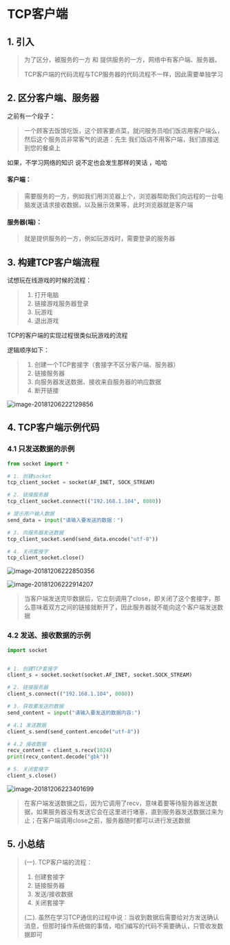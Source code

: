 # TCP客户端

## 1. 引入

> 为了区分，被服务的一方 和 提供服务的一方，网络中有客户端、服务器。
>
> TCP客户端的代码流程与TCP服务器的代码流程不一样，因此需要单独学习



## 2. 区分客户端、服务器

之前有一个段子：

> 一个顾客去饭馆吃饭，这个顾客要点菜，就问服务员咱们饭店用客户端么，然后这个服务员非常客气的说道：先生 我们饭店不用客户端，我们直接送到您的餐桌上

如果，不学习网络的知识 说不定也会发生那样的笑话 ，哈哈

#### 客户端：

> 需要服务的一方，例如我们用浏览器上个，浏览器帮助我们向远程的一台电脑发送请求接收数据，以及展示效果等，此时浏览器就是客户端

#### 服务器(端)：

> 就是提供服务的一方，例如玩游戏时，需要登录的服务器

## 3. 构建TCP客户端流程

试想玩在线游戏的时候的流程：

> 1. 打开电脑
> 2. 链接游戏服务器登录
> 3. 玩游戏
> 4. 退出游戏



TCP的客户端的实现过程很类似玩游戏的流程

逻辑顺序如下：

> 1. 创建一个TCP套接字（套接字不区分客户端、服务器）
> 2. 链接服务器
> 3. 向服务器发送数据、接收来自服务器的响应数据
> 4. 断开链接



![image-20181206222129856](https://cdn.itprojects.cn/iotimg/o3y6o.png)

## 4. TCP客户端示例代码

### 4.1 只发送数据的示例

```python
from socket import *

# 1. 创建socket
tcp_client_socket = socket(AF_INET, SOCK_STREAM)

# 2. 链接服务器
tcp_client_socket.connect(("192.168.1.104", 8080))

# 提示用户输入数据
send_data = input("请输入要发送的数据：")

# 3. 向服务器发送数据
tcp_client_socket.send(send_data.encode("utf-8"))

# 4. 关闭套接字
tcp_client_socket.close()
```

![image-20181206222850356](https://cdn.itprojects.cn/iotimg/zockv.png)

![image-20181206222914207](https://cdn.itprojects.cn/iotimg/o55t5.png)

> 当客户端发送完毕数据后，它立刻调用了close，即关闭了这个套接字，那么意味着双方之间的链接就断开了，因此服务器就不能向这个客户端发送数据



### 4.2 发送、接收数据的示例

```python
import socket


# 1. 创建TCP套接字
client_s = socket.socket(socket.AF_INET, socket.SOCK_STREAM)

# 2. 链接服务器
client_s.connect(("192.168.1.104", 8080))

# 3. 获取要发送的数据
send_content = input("请输入要发送的数据内容:")

# 4.1 发送数据
client_s.send(send_content.encode("utf-8"))

# 4.2 接收数据
recv_content = client_s.recv(1024)
print(recv_content.decode("gbk"))

# 5. 关闭套接字
client_s.close()

```

![image-20181206223401699](https://cdn.itprojects.cn/iotimg/2w8fo.png)

> 在客户端发送数据之后，因为它调用了recv，意味着要等待服务器发送数据，如果服务器没有发送它会在这里进行堵塞，直到服务器发送数据过来为止；在客户端调用close之前，服务器随时都可以进行发送数据

## 5. 小总结

> (一). TCP客户端的流程：
>
> 1. 创建套接字
> 2. 链接服务器
> 3. 发送/接收数据
> 4. 关闭套接字
>
> (二). 虽然在学习TCP通信的过程中说：当收到数据后需要给对方发送确认消息，但那时操作系统做的事情，咱们编写的代码不需要确认，只管收发数据即可